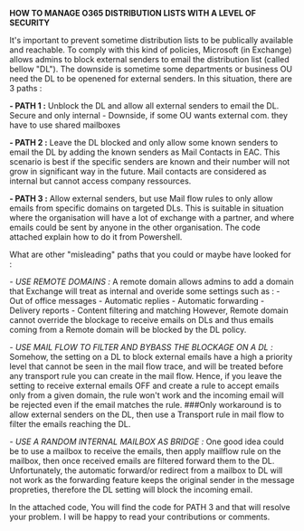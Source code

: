 **HOW TO MANAGE O365 DISTRIBUTION LISTS WITH A LEVEL OF SECURITY**

It's important to prevent sometime distribution lists to be publically available and reachable. 
To comply with this kind of policies, Microsoft (in Exchange) allows admins to block external senders to email the distribution list (called bellow "DL"). 
The downside is sometime some departments or business OU need the DL to be openened for external senders. In this situation, there are 3 paths :

   **- PATH 1 :** 
   Unblock the DL and allow all external senders to email the DL. Secure and only internal - Downside, if some OU wants external com. they have to use shared  mailboxes

   **- PATH 2 :** 
   Leave the DL blocked and only allow some known senders to email the DL by adding the known senders as Mail Contacts in EAC. This scenario is best if the specific senders are known and their number will not grow in significant way in the future. Mail contacts are considered as internal but cannot access company ressources.

   **- PATH 3 :** 
   Allow external senders, but use Mail flow rules to only allow emails from specific domains on targeted DLs. This is suitable in situation where the organisation will have a lot of exchange with a partner, and where emails could be sent by anyone in the other organisation. The code attached explain how to do it from Powershell. 

What are other "misleading" paths that you could or maybe have looked for :

   _- USE REMOTE DOMAINS :_
    A remote domain allows admins to add a domain that Exchange will treat as internal and overide some settings such as :
     - Out of office messages
     - Automatic replies
     - Automatic forwarding
     - Delivery reports
     - Content filtering and matching
    However, Remote domain cannot override the blockage to receive emails on DLs and thus emails coming from a Remote domain will be blocked by the DL policy. 

   _- USE MAIL FLOW TO FILTER AND BYBASS THE BLOCKAGE ON A DL :_
    Somehow, the setting on a DL to block external emails have a high a priority level that cannot be seen in the mail flow trace, and will be treated before any transport rule you can create in the mail flow. Hence, if you leave the setting to receive external emails OFF and create a rule to accept emails only from a given domain, the rule won't work and the incoming email will be rejected even if the email matches the rule. ###Only workaround is to allow external senders on the DL, then use a Transport rule in mail flow to filter the emails reaching the DL.

   _- USE A RANDOM INTERNAL MAILBOX AS BRIDGE :_
    One good idea could be to use a mailbox to receive the emails, then apply mailflow rule on the mailbox, then once received emails are filtered forward them to the DL. Unfortunately, the automatic forward/or redirect from a mailbox to DL will not work as the forwarding feature keeps the original sender in the message propreties, therefore the DL setting will block the incoming email. 

In the attached code, You will find the code for PATH 3 and that will resolve your problem. 
I will be happy to read your contributions or comments. 

